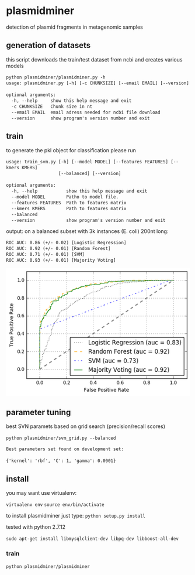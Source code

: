 # plasmidminer

detection of plasmid fragments in metagenomic samples

## generation of datasets

this script downloads the train/test dataset from ncbi and creates various models

```
python plasmidminer/plasmidminer.py -h
usage: plasmidminer.py [-h] [-c CHUNKSIZE] [--email EMAIL] [--version]

optional arguments:
  -h, --help     show this help message and exit
  -c CHUNKSIZE   Chunk size in nt
  --email EMAIL  email adress needed for ncbi file download
  --version      show program's version number and exit
```


## train
to generate the pkl object for classification please run
```
usage: train_svm.py [-h] [--model MODEL] [--features FEATURES] [--kmers KMERS]
                    [--balanced] [--version]

optional arguments:
  -h, --help           show this help message and exit
  --model MODEL        Patho to model file.
  --features FEATURES  Path to features matrix
  --kmers KMERS        Path to features matrix
  --balanced
  --version            show program's version number and exit
```

output:
on a balanced subset with 3k instances (E. coli) 200nt long:
```
ROC AUC: 0.86 (+/- 0.02) [Logistic Regression]
ROC AUC: 0.92 (+/- 0.01) [Random Forest]
ROC AUC: 0.71 (+/- 0.01) [SVM]
ROC AUC: 0.93 (+/- 0.01) [Majority Voting]
```

![alt text](index.png "ROC")

## parameter tuning
best SVN paramets based on grid search (precision/recall scores)

`python plasmidminer/svm_grid.py --balanced`

```
Best parameters set found on development set:

{'kernel': 'rbf', 'C': 1, 'gamma': 0.0001}
```

## install
you may want use virtualenv:

`virtualenv env`
`source env/bin/activate`

to install plasmidminer just type: `python setup.py install`

tested with python 2.7.12


`sudo apt-get install libmysqlclient-dev libpq-dev libboost-all-dev`

### train
`python plasmidminer/plasmidminer`

